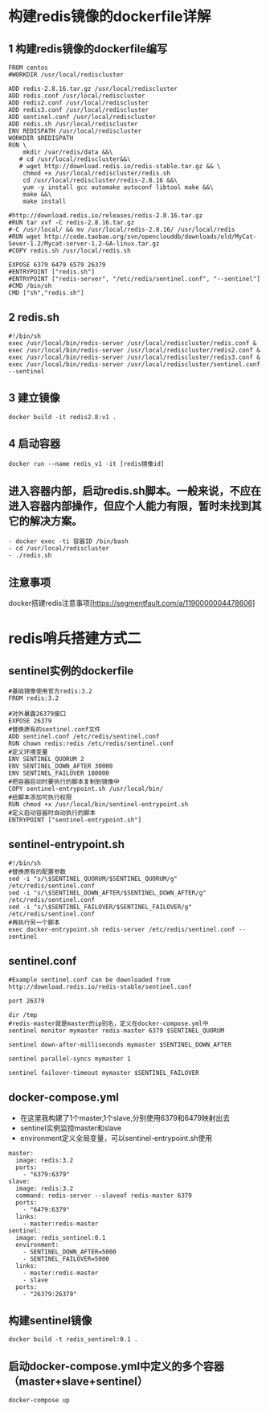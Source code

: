# 构建redis镜像的dockerfile详解
## 1 构建redis镜像的dockerfile编写
```
FROM centos
#WORKDIR /usr/local/rediscluster

ADD redis-2.8.16.tar.gz /usr/local/rediscluster
ADD redis.conf /usr/local/rediscluster
ADD redis2.conf /usr/local/rediscluster
ADD redis3.conf /usr/local/rediscluster
ADD sentinel.conf /usr/local/rediscluster
ADD redis.sh /usr/local/rediscluster
ENV REDISPATH /usr/local/rediscluster
WORKDIR $REDISPATH
RUN \
    mkdir /var/redis/data &&\
   # cd /usr/local/rediscluster&&\
   # wget http://download.redis.io/redis-stable.tar.gz && \
    chmod +x /usr/local/rediscluster/redis.sh
    cd /usr/local/rediscluster/redis-2.8.16 &&\
    yum -y install gcc automake autoconf libtool make &&\
    make &&\
    make install

#http://download.redis.io/releases/redis-2.8.16.tar.gz
#RUN tar xvf -C redis-2.8.16.tar.gz
#-C /usr/local/ && mv /usr/local/redis-2.8.16/ /usr/local/redis
#RUN wget http://code.taobao.org/svn/openclouddb/downloads/old/MyCat-Sever-1.2/Mycat-server-1.2-GA-linux.tar.gz
#COPY redis.sh /usr/local/redis.sh

EXPOSE 6379 6479 6579 26379
#ENTRYPOINT ["redis.sh"]
#ENTRYPOINT ["redis-server", "/etc/redis/sentinel.conf", "--sentinel"]
#CMD /bin/sh
CMD ["sh","redis.sh"]
```
## 2 redis.sh
  ```
#!/bin/sh
exec /usr/local/bin/redis-server /usr/local/rediscluster/redis.conf &
exec /usr/local/bin/redis-server /usr/local/rediscluster/redis2.conf &
exec /usr/local/bin/redis-server /usr/local/rediscluster/redis3.conf &
exec /usr/local/bin/redis-server /usr/local/rediscluster/sentinel.conf --sentinel
  ```
## 3 建立镜像
```
docker build -it redis2.8:v1 .
```
## 4 启动容器
```
docker run --name redis_v1 -it [redis镜像id]

```
## 进入容器内部，启动redis.sh脚本。一般来说，不应在进入容器内部操作，但应个人能力有限，暂时未找到其它的解决方案。
```
- docker exec -ti 容器ID /bin/bash
- cd /usr/local/rediscluster
- ./redis.sh

```
## 注意事项
docker搭建redis注意事项[https://segmentfault.com/a/1190000004478606]

# redis哨兵搭建方式二
## sentinel实例的dockerfile
 ```
 #基础镜像使用官方redis:3.2
 FROM redis:3.2
 
 #对外暴露26379接口
 EXPOSE 26379
 #替换原有的sentinel.conf文件
 ADD sentinel.conf /etc/redis/sentinel.conf
 RUN chown redis:redis /etc/redis/sentinel.conf
 #定义环境变量
 ENV SENTINEL_QUORUM 2
 ENV SENTINEL_DOWN_AFTER 30000
 ENV SENTINEL_FAILOVER 180000
 #把容器启动时要执行的脚本复制到镜像中
 COPY sentinel-entrypoint.sh /usr/local/bin/
 #给脚本添加可执行权限
 RUN chmod +x /usr/local/bin/sentinel-entrypoint.sh
 #定义启动容器时自动执行的脚本
 ENTRYPOINT ["sentinel-entrypoint.sh"]

```
## sentinel-entrypoint.sh
```
#!/bin/sh
#替换原有的配置参数
sed -i "s/\$SENTINEL_QUORUM/$SENTINEL_QUORUM/g" /etc/redis/sentinel.conf
sed -i "s/\$SENTINEL_DOWN_AFTER/$SENTINEL_DOWN_AFTER/g" /etc/redis/sentinel.conf
sed -i "s/\$SENTINEL_FAILOVER/$SENTINEL_FAILOVER/g" /etc/redis/sentinel.conf
#再执行另一个脚本
exec docker-entrypoint.sh redis-server /etc/redis/sentinel.conf --sentinel

```
## sentinel.conf
```
#Example sentinel.conf can be downloaded from http://download.redis.io/redis-stable/sentinel.conf

port 26379

dir /tmp
#redis-master就是master的ip别名，定义在docker-compose.yml中
sentinel monitor mymaster redis-master 6379 $SENTINEL_QUORUM

sentinel down-after-milliseconds mymaster $SENTINEL_DOWN_AFTER

sentinel parallel-syncs mymaster 1

sentinel failover-timeout mymaster $SENTINEL_FAILOVER
```

## docker-compose.yml

  - 在这里我构建了1个master,1个slave,分别使用6379和6479映射出去
  - sentinel实例监控master和slave
  - environment定义全局变量，可以sentinel-entrypoint.sh使用
 
```
master:
  image: redis:3.2
  ports:
    - "6379:6379"
slave:
  image: redis:3.2
  command: redis-server --slaveof redis-master 6379
  ports:
    - "6479:6379"
  links:
    - master:redis-master
sentinel:
  image: redis_sentinel:0.1
  environment:
    - SENTINEL_DOWN_AFTER=5000
    - SENTINEL_FAILOVER=5000
  links:
    - master:redis-master
    - slave
  ports:
    - "26379:26379"
```
## 构建sentinel镜像
```
docker build -t redis_sentinel:0.1 .
```
## 启动docker-compose.yml中定义的多个容器（master+slave+sentinel）
```
docker-compose up
```